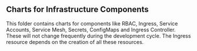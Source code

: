 ## Charts for Infrastructure Components

This folder contains charts for components like RBAC, Ingress, Service Accounts, Service Mesh, Secrets, ConfigMaps and Ingress Controller. These will not change frequently during the development cycle. The Ingress resource depends on the creation of all these resources.
